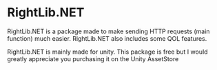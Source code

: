 # RightLib.NET
RightLib.NET is a package made to make sending HTTP requests (main function) much easier. RightLib.NET also includes some QOL features.

RightLib.NET is mainly made for unity. This package is free but I would greatly appreciate you purchasing it on the Unity AssetStore
